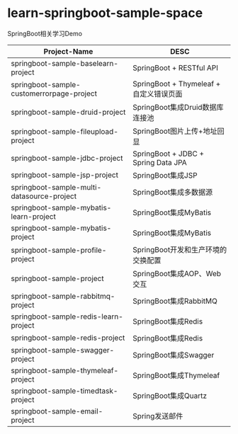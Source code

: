 # learn-springboot-sample-space
SpringBoot相关学习Demo

|Project-Name|DESC|
|---|---|
|springboot-sample-baselearn-project|SpringBoot + RESTful API|
|springboot-sample-customerrorpage-project|SpringBoot + Thymeleaf + 自定义错误页面|
|springboot-sample-druid-project|SpringBoot集成Druid数据库连接池|
|springboot-sample-fileupload-project|SpringBoot图片上传+地址回显|
|springboot-sample-jdbc-project|SpringBoot + JDBC + Spring Data JPA|
|springboot-sample-jsp-project|SpringBoot集成JSP|
|springboot-sample-multi-datasource-project|SpringBoot集成多数据源|
|springboot-sample-mybatis-learn-project|SpringBoot集成MyBatis|
|springboot-sample-mybatis-project|SpringBoot集成MyBatis|
|springboot-sample-profile-project|SpringBoot开发和生产环境的交换配置|
|springboot-sample-project|SpringBoot集成AOP、Web交互|
|springboot-sample-rabbitmq-project|SpringBoot集成RabbitMQ|
|springboot-sample-redis-learn-project|SpringBoot集成Redis|
|springboot-sample-redis-project|SpringBoot集成Redis|
|springboot-sample-swagger-project|SpringBoot集成Swagger|
|springboot-sample-thymeleaf-project|SpringBoot集成Thymeleaf|
|springboot-sample-timedtask-project|SpringBoot集成Quartz|
|springboot-sample-email-project|Spring发送邮件|
